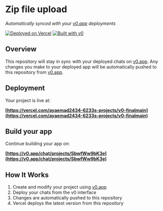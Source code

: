 # Zip file upload

*Automatically synced with your [v0.app](https://v0.app) deployments*

[![Deployed on Vercel](https://img.shields.io/badge/Deployed%20on-Vercel-black?style=for-the-badge&logo=vercel)](https://vercel.com/ayaemad2434-6233s-projects/v0-finalmain)
[![Built with v0](https://img.shields.io/badge/Built%20with-v0.app-black?style=for-the-badge)](https://v0.app/chat/projects/SbwfWw9bK3e)

## Overview

This repository will stay in sync with your deployed chats on [v0.app](https://v0.app).
Any changes you make to your deployed app will be automatically pushed to this repository from [v0.app](https://v0.app).

## Deployment

Your project is live at:

**[https://vercel.com/ayaemad2434-6233s-projects/v0-finalmain](https://vercel.com/ayaemad2434-6233s-projects/v0-finalmain)**

## Build your app

Continue building your app on:

**[https://v0.app/chat/projects/SbwfWw9bK3e](https://v0.app/chat/projects/SbwfWw9bK3e)**

## How It Works

1. Create and modify your project using [v0.app](https://v0.app)
2. Deploy your chats from the v0 interface
3. Changes are automatically pushed to this repository
4. Vercel deploys the latest version from this repository